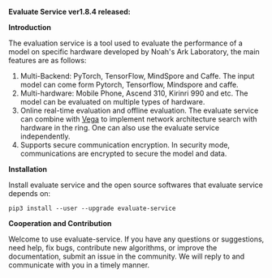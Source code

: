 **Evaluate Service ver1.8.4 released:**

**Introduction**

The evaluation service is a tool used to evaluate the performance of a 
model on specific hardware  developed by Noah's Ark Laboratory, the main features are as follows:
1. Multi-Backend: PyTorch, TensorFlow, MindSpore and Caffe. The input model can come form Pytorch, Tensorflow,
Mindspore and caffe.
2. Multi-hardware: Mobile Phone, Ascend 310, Kirinri 990 and etc. The model can be evaluated on multiple types of hardware.
3. Online real-time evaluation and offline evaluation. The evaluate service can combine with [Vega](https://github.com/huawei-noah/vega)
to implement network architecture search with hardware in the ring. One can also use the evaluate service independently.
4. Supports secure communication encryption. In security mode, communications are encrypted to secure the model and data.

**Installation**

Install evaluate service and the open source softwares that evaluate service depends on:

`pip3 install --user --upgrade evaluate-service`

**Cooperation and Contribution**

Welcome to use evaluate-service. If you have any questions or suggestions, need help, fix bugs, contribute new algorithms, 
or improve the documentation, submit an issue in the community. We will reply to and communicate with you in a timely manner.  
